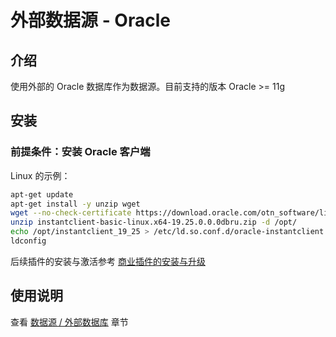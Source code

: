 # 外部数据源 - Oracle

<PluginInfo commercial="true" name="data-source-external-oracle"></PluginInfo>

## 介绍

使用外部的 Oracle 数据库作为数据源。目前支持的版本 Oracle >= 11g

## 安装

### 前提条件：安装 Oracle 客户端

Linux 的示例：

```bash
apt-get update
apt-get install -y unzip wget
wget --no-check-certificate https://download.oracle.com/otn_software/linux/instantclient/1925000/instantclient-basic-linux.x64-19.25.0.0.0dbru.zip
unzip instantclient-basic-linux.x64-19.25.0.0.0dbru.zip -d /opt/
echo /opt/instantclient_19_25 > /etc/ld.so.conf.d/oracle-instantclient.conf
ldconfig
```

后续插件的安装与激活参考 [商业插件的安装与升级](/welcome/getting-started/plugin)

## 使用说明

查看 [数据源 / 外部数据库](/handbook/data-source-manager/external-database) 章节
